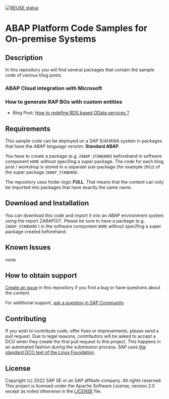 [![REUSE status](https://api.reuse.software/badge/github.com/SAP-samples/abap-platform-code-samples-standard)](https://api.reuse.software/info/github.com/SAP-samples/abap-platform-code-samples-standard)

# ABAP Platform Code Samples for On-premise Systems

## Description

In this repository you will find several packages that contain the sample code of various blog posts.

### ABAP Cloud integration with Microsoft



### How to generate RAP BOs with custom entities  
* Blog Post: [How to redefine RDS based OData services ?](https://blogs.sap.com/2021/12/08/how-to-redefine-rds-based-odata-services/)  


## Requirements

This sample code can be deployed on a SAP S/4HANA system in packages that have the *ABAP language version*: **Standard ABAP**.  

You have to create a package (e.g. `ZABAP_STANDARD`) beforehand in software component `HOME` without specifing a super package. 
The code for each blog post / workshop is stored in a separate sub-package (for example `ZMS2`) of the super package `ZABAP_STANDARD`.  

The repository uses folder logic **FULL**. That means that the content can only be imported into packages that have exactly the same name.  

## Download and Installation

You can download this code and import it into an ABAP environment system using the report ZABAPGIT. Please be sure to have a package (e.g. `ZABAP_STANDARD` ) in the software component `HOME` without specifing a super package created beforehand.

## Known Issues

none

## How to obtain support

[Create an issue](https://github.com/SAP-samples/<repository-name>/issues) in this repository if you find a bug or have questions about the content.
 
For additional support, [ask a question in SAP Community](https://answers.sap.com/questions/ask.html).

## Contributing
If you wish to contribute code, offer fixes or improvements, please send a pull request. Due to legal reasons, contributors will be asked to accept a DCO when they create the first pull request to this project. This happens in an automated fashion during the submission process. SAP uses [the standard DCO text of the Linux Foundation](https://developercertificate.org/).

## License
Copyright (c) 2022 SAP SE or an SAP affiliate company. All rights reserved. This project is licensed under the Apache Software License, version 2.0 except as noted otherwise in the [LICENSE](LICENSES/Apache-2.0.txt) file.
